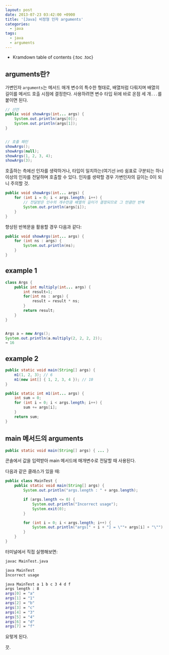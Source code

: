 ```yaml
---
layout: post
date: 2013-07-23 03:42:00 +0900
title: '[Java] 비정형 인자 arguments'
categories:
  - java
tags:
  - java
  - arguments
---
```


* Kramdown table of contents
{:toc .toc}

## arguments란?

가변인자 `arguments`는 메서드 매개 변수의 특수한 형태로, 배열처럼 다뤄지며 배열의 길이를 메서드 호출 시점에 결정한다. 사용하려면 변수 타입 뒤에 바로 온점 세 개`...`를 붙이면 된다.

```java
// 선언
public void showArgs(int... args) {
    System.out.println(args[0]);
    System.out.println(args[1]);
}


// 호출 패턴
showArgs();
showArgs(null);
showArgs(1, 2, 3, 4);
showArgs(3);
```

호출하는 측에선 인자를 생략하거나, 타입이 일치하는(여기선 int) 쉼표로 구분되는 하나 이상의 인자를 전달하며 호출할 수 있다. 인자를 생략할 경우 가변인자의 길이는 0이 되니 주의할 것.

```java
public void showArgs(int... args) {
    for (int i = 0; i < args.length; i++) {
        // 전달받은 인수의 개수만큼 배열의 길이가 결정되므로 그 만큼만 반복
        System.out.println(args[i]);
    }
}
```

향상된 반복문을 활용할 경우 다음과 같다:

```java
public void showArgs(int... args) {
    for (int ns : args) {
        System.out.println(ns);
    }
}
```

## example 1

```java
class Args {
    public int multiply(int... args) {
        int result=1;
        for(int ns : args) {
            result = result * ns;
        }
        return result;
    }
}


Args a = new Args();
System.out.println(a.multiply(2, 2, 2, 2));
→ 16
```

## example 2

```java
public static void main(String[] args) {
    m1(1, 2, 3); // 6
    m1(new int[] { 1, 2, 3, 4 }); // 10
}

public static int m1(int... args) {
    int sum = 0;
    for (int i = 0; i < args.length; i++) {
        sum += args[i];
    }
    return sum;
}
```

## main 메서드의 arguments

```java
public static void main(String[] args) { ... }
```

콘솔에서 값을 입력받아 main 메서드에 매개변수로 전달할 때 사용된다.

다음과 같은 클래스가 있을 때:

```java
public class MainTest {
    public static void main(String[] args) {
        System.out.println("args.length : " + args.length);

        if (args.length <= 0) {
            System.out.println("Incorrect usage");
            System.exit(0);
        }

        for (int i = 0; i < args.length; i++) {
            System.out.println("args[" + i + "] = \""+ args[i] + "\"");
        }        
    }
}
```

터미널에서 직접 실행해보면:

```bash
javac MainTest.java

java MainTest
Incorrect usage

java MainTest a 1 b c 3 4 d f
args length : 8
args[0] = "a"
args[1] = "1"
args[2] = "b"
args[3] = "c"
args[4] = "3"
args[5] = "4"
args[6] = "d"
args[7] = "f"
```

요렇게 된다.

끗.
